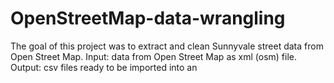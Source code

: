 # OpenStreetMap-data-wrangling
The goal of this project was to extract and clean Sunnyvale street data from Open Street Map. Input: data from Open Street Map as xml (osm) file. Output: csv files ready to be imported into an 
